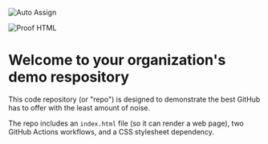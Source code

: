 ![Auto Assign](https://github.com/DemonSlayerKimetsunoYaibaFreeOnline/demo-repository/actions/workflows/auto-assign.yml/badge.svg)

![Proof HTML](https://github.com/DemonSlayerKimetsunoYaibaFreeOnline/demo-repository/actions/workflows/proof-html.yml/badge.svg)

# Welcome to your organization's demo respository
This code repository (or "repo") is designed to demonstrate the best GitHub has to offer with the least amount of noise.

The repo includes an `index.html` file (so it can render a web page), two GitHub Actions workflows, and a CSS stylesheet dependency.
